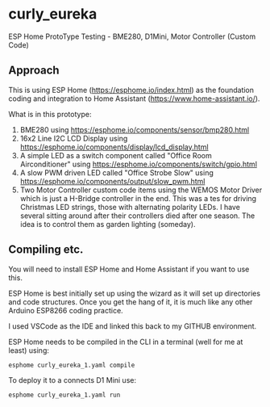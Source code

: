 # curly_eureka
ESP Home ProtoType Testing - BME280, D1Mini, Motor Controller (Custom Code)

## Approach
This is using ESP Home (https://esphome.io/index.html) as the foundation coding and integration to Home Assistant (https://www.home-assistant.io/).

What is in this prototype:
1. BME280 using https://esphome.io/components/sensor/bmp280.html
2. 16x2 Line I2C LCD Display using https://esphome.io/components/display/lcd_display.html
3. A simple LED as a switch component called "Office Room Airconditioner" using https://esphome.io/components/switch/gpio.html
4. A slow PWM driven LED called "Office Strobe Slow" using https://esphome.io/components/output/slow_pwm.html
5. Two Motor Controller custom code items using the WEMOS Motor Driver which is just a H-Bridge controller in the end.  This was a tes for driving Christmas LED strings, those with alternating polarity LEDs.  I have several sitting around after their controllers died after one season.  The idea is to control them as garden lighting (someday).

## Compiling etc.
You will need to install ESP Home and Home Assistant if you want to use this.

ESP Home is best initially set up using the wizard as it will set up directories and code structures.  Once you get the hang of it, it is much like any other Arduino ESP8266 coding practice.

I used VSCode as the IDE and linked this back to my GITHUB environment.

ESP Home needs to be compiled in the CLI in a terminal (well for me at least) using:

`esphome curly_eureka_1.yaml compile`

To deploy it to a connects D1 Mini use:

`esphome curly_eureka_1.yaml run`
